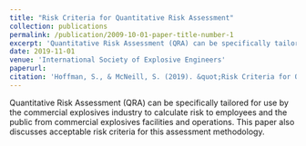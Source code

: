 ```yaml
---
title: "Risk Criteria for Quantitative Risk Assessment"
collection: publications
permalink: /publication/2009-10-01-paper-title-number-1
excerpt: 'Quantitative Risk Assessment (QRA) can be specifically tailored for use by the commercial explosives industry to calculate risk to employees and the public...'
date: 2019-11-01
venue: 'International Society of Explosive Engineers'
paperurl:
citation: 'Hoffman, S., & McNeill, S. (2019). &quot;Risk Criteria for Quantitative Risk Assessment&quote;. In 46th Annual Conference on Explosives and Blasting Technique. Denver, CO: <i>International Society of Explosives Engineers</i>.' 
---
```

Quantitative Risk Assessment (QRA) can be specifically tailored for use by the commercial explosives industry to calculate risk to employees and the public from commercial explosives facilities and operations. This paper also discusses acceptable risk criteria for this assessment methodology.
